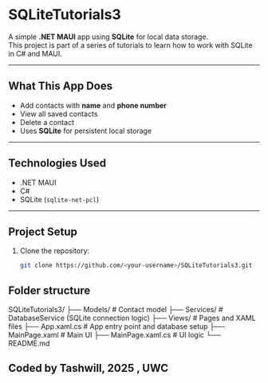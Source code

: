 ﻿# SQLiteTutorials3

A simple **.NET MAUI** app using **SQLite** for local data storage.  
This project is part of a series of tutorials to learn how to work with SQLite in C# and MAUI.

---

## What This App Does
- Add contacts with **name** and **phone number**
- View all saved contacts
- Delete a contact
- Uses **SQLite** for persistent local storage

---

## Technologies Used
- .NET MAUI
- C#
- SQLite (`sqlite-net-pcl`)

---

## Project Setup
1. Clone the repository:
   ```bash
   git clone https://github.com/<your-username>/SQLiteTutorials3.git

## Folder structure 
SQLiteTutorials3/
├── Models/           # Contact model
├── Services/         # DatabaseService (SQLite connection logic)
├── Views/            # Pages and XAML files
├── App.xaml.cs       # App entry point and database setup
├── MainPage.xaml     # Main UI
├── MainPage.xaml.cs  # UI logic
└── README.md

## Coded by Tashwill, 2025 , UWC